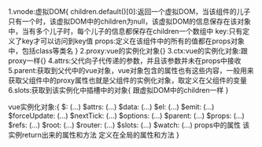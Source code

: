 1.vnode:虚拟DOM{
    children.default()[0]:返回一个虚拟DOM，当该组件的儿子只有一个时，该虚拟DOM中的children为null，该虚拟DOM的信息保存在该对象中，当有多个儿子时，每个儿子的信息都保存在children一个数组中
    key:只有定义了key才可以访问到key值
    props:定义在该组件中的所有的值都在props对象中，包括class等类名
    <!-- 只是个人认为较重要的属性 -->
}
2.proxy:vue的实例化对象{}
3.ctx:vue的实例化对象:跟proxy一样{}
4.attrs:父代向子代传递的参数，并且该参数并未在props中接收
5.parent:获取到父代中的vue对象，vue对象包含的属性也有这些内容，一般用来获取父组件中的proxy属性也就是父组件的实例化对象，取定义在父组件的变量
6.slots:获取到该实例化中插槽中的对象{
    跟虚拟DOM中的children一样
}
<!-- 在模板中通过ref获取到vue实例化对象相当于vue对象中的ctx或者proxy -->
vue实例化对象:{
    $: (...)
    $attrs: (...)
    $data: (...)
    $el: (...)
    $emit: (...)
    $forceUpdate: (...)
    $nextTick: (...)
    $options: (...)
    $parent: (...)
    $props: (...)
    $refs: (...)
    $root: (...)
    $router: (...)
    $slots: (...)
    $watch: (...)
    props中的属性
    该实例return出来的属性和方法
    定义在全局的属性和方法
}
